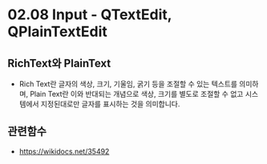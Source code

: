 # 02.08 Input - QTextEdit, QPlainTextEdit


## RichText와 PlainText
- Rich Text란 글자의 색상, 크기, 기울임, 굵기 등을 조절할 수 있는 텍스트를 의미하며, Plain Text란 이와 반대되는 개념으로 색상, 크기를 별도로 조절할 수 없고 시스템에서 지정된대로만 글자를 표시하는 것을 의미합니다.

## 관련함수
 - https://wikidocs.net/35492


